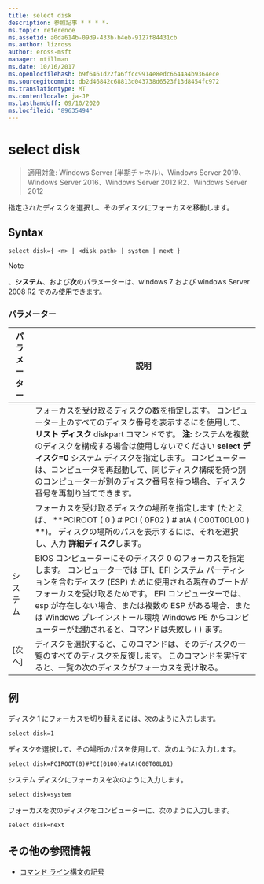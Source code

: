 ```yaml
---
title: select disk
description: 参照記事 * * * *-
ms.topic: reference
ms.assetid: a0da614b-09d9-433b-b4eb-9127f84431cb
ms.author: lizross
author: eross-msft
manager: mtillman
ms.date: 10/16/2017
ms.openlocfilehash: b9f6461d22fa6ffcc9914e8edc6644a4b9364ece
ms.sourcegitcommit: db2d46842c68813d043738d6523f13d8454fc972
ms.translationtype: MT
ms.contentlocale: ja-JP
ms.lasthandoff: 09/10/2020
ms.locfileid: "89635494"
---
```

# <a name="select-disk"></a>select disk

> 適用対象: Windows Server (半期チャネル)、Windows Server 2019、Windows Server 2016、Windows Server 2012 R2、Windows Server 2012

指定されたディスクを選択し、そのディスクにフォーカスを移動します。



## <a name="syntax"></a>Syntax

```
select disk={ <n> | <disk path> | system | next }
```

> [!NOTE]
> **<disk path>**、**システム**、および**次**のパラメーターは、windows 7 および windows Server 2008 R2 でのみ使用できます。

### <a name="parameters"></a>パラメーター

|  パラメーター  |                                                                                                                                                                                                            説明                                                                                                                                                                                                            |
|-------------|-----------------------------------------------------------------------------------------------------------------------------------------------------------------------------------------------------------------------------------------------------------------------------------------------------------------------------------------------------------------------------------------------------------------------------------|
|     <n>     | フォーカスを受け取るディスクの数を指定します。 コンピューター上のすべてのディスク番号を表示するにを使用して、 **リスト ディスク** diskpart コマンドです。 **注:** システムを複数のディスクを構成する場合は使用しないでください **select ディスク\=0** システム ディスクを指定します。 コンピューターは、コンピュータを再起動して、同じディスク構成を持つ別のコンピューターが別のディスク番号を持つ場合、ディスク番号を再割り当てできます。 |
| <disk path> |                                                                                                                 フォーカスを受け取るディスクの場所を指定します (たとえば、 **PCIROOT \( 0 \) \# PCI \( 0F02 \) \# atA \( C00T00L00 \) **)。 ディスクの場所のパスを表示するには、それを選択し、入力 **詳細ディスク**します。                                                                                                                  |
|   システム    |                                 BIOS コンピューターにそのディスク 0 のフォーカスを指定します。 コンピューターでは EFI、EFI システム パーティションを含むディスク \(ESP\) ために使用される現在のブートがフォーカスを受け取るためです。 EFI コンピューターでは、esp が存在しない場合、または複数の ESP がある場合、または Windows プレインストール環境 Windows PE からコンピューターが起動されると、コマンドは失敗し \( \) ます。                                  |
|    [次へ]     |                                                                                                                                     ディスクを選択すると、このコマンドは、そのディスクの一覧のすべてのディスクを反復します。 このコマンドを実行すると、一覧の次のディスクがフォーカスを受け取る。                                                                                                                                      |

## <a name="examples"></a>例
ディスク 1 にフォーカスを切り替えるには、次のように入力します。

```
select disk=1
```

ディスクを選択して、その場所のパスを使用して、次のように入力します。

```
select disk=PCIROOT(0)#PCI(0100)#atA(C00T00L01)
```

システム ディスクにフォーカスを次のように入力します。

```
select disk=system
```

フォーカスを次のディスクをコンピューターに、次のように入力します。

```
select disk=next
```

## <a name="additional-references"></a>その他の参照情報
- [コマンド ライン構文の記号](command-line-syntax-key.md)





